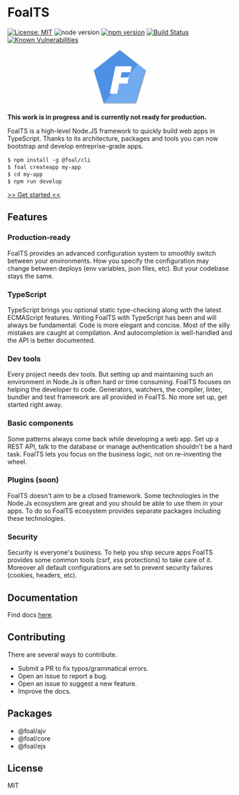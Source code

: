 # FoalTS

[![License: MIT](https://img.shields.io/badge/License-MIT-blue.svg)](https://github.com/FoalTS/foal/blob/master/LICENSE)
![node version](https://img.shields.io/badge/node-%3E%3D8-brightgreen.svg)
[![npm version](https://badge.fury.io/js/%40foal%2Fcore.svg)](https://badge.fury.io/js/%40foal%2Fcore)
[![Build Status](https://travis-ci.org/FoalTS/foal.svg?branch=add-travis)](https://travis-ci.org/FoalTS/foal)
[![Known Vulnerabilities](https://snyk.io/test/github/foalts/foal/badge.svg)](https://snyk.io/test/github/foalts/foal)

<p align="center">
  <a href="https://foalts.org" target="blank">
    <img src="./docs/logo_400.png" height="125px" alt="Logo" />
  </a>
</p>

**This work is in progress and is currently not ready for production.**

FoalTS is a high-level Node.JS framework to quickly build web apps in TypeScript. Thanks to its architecture, packages and tools you can now bootstrap and develop entreprise-grade apps.

```shell
$ npm install -g @foal/cli
$ foal createapp my-app
$ cd my-app
$ npm run develop
```

[>> Get started <<](https://foalts.gitbook.io/docs/content/)

## Features

### Production-ready

FoalTS provides an advanced configuration system to smoothly switch between your environments. How you specify the configuration may change between deploys (env variables, json files, etc). But your codebase stays the same.

### TypeScript

TypeScript brings you optional static type-checking along with the latest ECMAScript features. Writing FoalTS with TypeScript has been and will always be fundamental. Code is more elegant and concise. Most of the silly mistakes are caught at compilation. And autocompletion is well-handled and the API is better documented.

### Dev tools

Every project needs dev tools. But setting up and maintaining such an environment in Node.Js is often hard or time consuming. FoalTS focuses on helping the developer to code. Generators, watchers, the compiler, linter, bundler and test framework are all provided in FoalTS. No more set up, get started right away.

### Basic components

Some patterns always come back while developing a web app. Set up a REST API, talk to the database or manage authentication shouldn't be a hard task. FoalTS lets you focus on the business logic, not on re-inventing the wheel.

### Plugins (soon)

FoalTS doesn't aim to be a closed framework. Some technologies in the Node.Js ecosystem are great and you should be able to use them in your apps. To do so FoalTS ecosystem provides separate packages including these technologies.

### Security

Security is everyone's business. To help you ship secure apps FoalTS provides some common tools (csrf, xss protections) to take care of it. Moreover all default configurations are set to prevent security failures (cookies, headers, etc).

## Documentation

Find docs [here](https://foalts.gitbook.io/docs/content/).

## Contributing

There are several ways to contribute.

- Submit a PR to fix typos/grammatical errors.
- Open an issue to report a bug.
- Open an issue to suggest a new feature.
- Improve the docs.

## Packages

- @foal/ajv
- @foal/core
- @foal/ejs

## License

MIT
